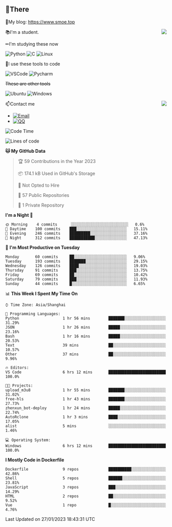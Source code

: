
## 👏There

📰My blog: https://www.smoe.top

<img align="right" src="https://github-readme-stats.vercel.app/api/top-langs/?username=AkashiCoin"/>


📚I'm a student.

✏I'm studying these now

![Python](https://img.shields.io/badge/-Python-blue?style=flat-square&logo=Python&logoColor=fff)
![C](https://img.shields.io/badge/-C-585858?style=flat-square&logo=C&logoColor=fff)
![Linux](https://img.shields.io/badge/-Linux-black?style=flat-square&logo=Linux&logoColor=fff)

🔨I use these tools to code

![VSCode](https://img.shields.io/badge/-VSCode-blue?style=flat-square&logo=visualstudiocode&logoColor=fff)
![Pycharm](https://img.shields.io/badge/-Pycharm-green?style=flat-square&logo=pycharm&logoColor=fff)

 ~~These are other tools~~

![Ubuntu](https://img.shields.io/badge/-Ubuntu-orange?style=flat-square&logo=Ubuntu&logoColor=fff)
![Windows](https://img.shields.io/badge/-Windows-blue?style=flat-square&logo=Windows&logoColor=fff)

<img align="right" src="https://github-readme-stats.vercel.app/api?username=AkashiCoin" />


📫Contact me

* [![Email](https://img.shields.io/badge/Email-l1040186796@gmail.com-1?style=social&logoColor=fff)](mailto:l1040186796@gmail.com)
* [![QQ](https://img.shields.io/badge/QQ-1040186796-1?style=social&logoColor=fff)](tencent://AddContact/?fromId=45&fromSubId=1&subcmd=all&uin=1040186796&website=www.oicqzone.com)

<!--START_SECTION:waka-->
![Code Time](http://img.shields.io/badge/Code%20Time-474%20hrs%208%20mins-blue)

![Lines of code](https://img.shields.io/badge/From%20Hello%20World%20I%27ve%20Written-105%20Thousand%20lines%20of%20code-blue)

**🐱 My GitHub Data** 

> 🏆 59 Contributions in the Year 2023
 > 
> 📦 174.1 kB Used in GitHub's Storage 
 > 
> 🚫 Not Opted to Hire
 > 
> 📜 57 Public Repositories 
 > 
> 🔑 1 Private Repository 
 > 
**I'm a Night 🦉** 

```text
🌞 Morning    4 commits      ░░░░░░░░░░░░░░░░░░░░░░░░░   0.6% 
🌆 Daytime    100 commits    ███░░░░░░░░░░░░░░░░░░░░░░   15.11% 
🌃 Evening    246 commits    █████████░░░░░░░░░░░░░░░░   37.16% 
🌙 Night      312 commits    ███████████░░░░░░░░░░░░░░   47.13%

```
📅 **I'm Most Productive on Tuesday** 

```text
Monday       60 commits     ██░░░░░░░░░░░░░░░░░░░░░░░   9.06% 
Tuesday      193 commits    ███████░░░░░░░░░░░░░░░░░░   29.15% 
Wednesday    126 commits    ████░░░░░░░░░░░░░░░░░░░░░   19.03% 
Thursday     91 commits     ███░░░░░░░░░░░░░░░░░░░░░░   13.75% 
Friday       69 commits     ██░░░░░░░░░░░░░░░░░░░░░░░   10.42% 
Saturday     79 commits     ███░░░░░░░░░░░░░░░░░░░░░░   11.93% 
Sunday       44 commits     █░░░░░░░░░░░░░░░░░░░░░░░░   6.65%

```


📊 **This Week I Spent My Time On** 

```text
⌚︎ Time Zone: Asia/Shanghai

💬 Programming Languages: 
Python                   1 hr 56 mins        ███████░░░░░░░░░░░░░░░░░░   31.29% 
JSON                     1 hr 26 mins        █████░░░░░░░░░░░░░░░░░░░░   23.16% 
Bash                     1 hr 16 mins        █████░░░░░░░░░░░░░░░░░░░░   20.53% 
Text                     39 mins             ██░░░░░░░░░░░░░░░░░░░░░░░   10.57% 
Other                    37 mins             ██░░░░░░░░░░░░░░░░░░░░░░░   9.96%

🔥 Editors: 
VS Code                  6 hrs 12 mins       █████████████████████████   100.0%

🐱‍💻 Projects: 
upload_m3u8              1 hr 55 mins        ███████░░░░░░░░░░░░░░░░░░   31.02% 
free-hls                 1 hr 43 mins        ███████░░░░░░░░░░░░░░░░░░   27.73% 
zhenxun_bot-deploy       1 hr 24 mins        █████░░░░░░░░░░░░░░░░░░░░   22.74% 
AutoRclone               1 hr 3 mins         ████░░░░░░░░░░░░░░░░░░░░░   17.05% 
alist                    5 mins              ░░░░░░░░░░░░░░░░░░░░░░░░░   1.46%

💻 Operating System: 
Windows                  6 hrs 12 mins       █████████████████████████   100.0%

```

**I Mostly Code in Dockerfile** 

```text
Dockerfile               9 repos             ██████████░░░░░░░░░░░░░░░   42.86% 
Shell                    5 repos             ██████░░░░░░░░░░░░░░░░░░░   23.81% 
JavaScript               3 repos             ███░░░░░░░░░░░░░░░░░░░░░░   14.29% 
HTML                     2 repos             ██░░░░░░░░░░░░░░░░░░░░░░░   9.52% 
Vue                      1 repo              █░░░░░░░░░░░░░░░░░░░░░░░░   4.76%

```



 Last Updated on 27/01/2023 18:43:31 UTC
<!--END_SECTION:waka-->

